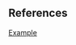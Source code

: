 ## References

[Example](https://stackoverflow.com/questions/22497840/zmq-nodejs-module-push-pull-not-working-properly-subscriber-not-receiving-messag)